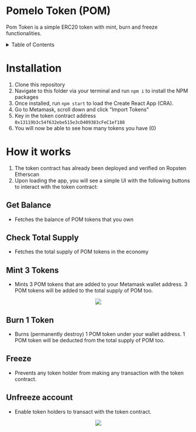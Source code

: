 # Pomelo Token (POM)

Pom Token is a simple ERC20 token with mint, burn and freeze functionalities.

<!-- TABLE OF CONTENTS -->
<details>
  <summary>Table of Contents</summary>
  <ol>
    <li>
      <a href="#installation">Installation</a>
    </li>
    <li>
      <a href="#usage--features">Usage / Features</a>
    </li>
    <li>
      <a href="#built-with">Built With</a>
    </li>
    <li>
      <a href="#getting-started">Getting Started</a>
    </li>
    <li><a href="#contact">Contact</a></li>
  </ol>
</details>


# Installation

1. Clone this repository
2. Navigate to this folder via your terminal and run ```npm i``` to install the NPM packages
3. Once installed, run `npm start` to load the Create React App (CRA).
4. Go to Metamask, scroll down and click "Import Tokens"
5. Key in the token contract address ```0x13119b3c54f632ebe515e3cD409383cFeC1ef188```
6. You will now be able to see how many tokens you have (0)

#  How it works

1. The token contract has already been deployed and verified on Ropsten Etherscan
2. Upon loading the app, you will see a simple UI with the following buttons to interact with the token contract:

## Get Balance
- Fetches the balance of POM tokens that you own

## Check Total Supply
- Fetches the total supply of POM tokens in the economy

## Mint 3 Tokens
- Mints 3 POM tokens that are added to your Metamask wallet address. 3 POM tokens will be added to the total supply of POM too.

<div align="center">
  <img src="https://user-images.githubusercontent.com/90031266/168688152-b00c8c77-03cc-4ae2-ae65-78fa2e73550c.gif" />
</div>

## Burn 1 Token
- Burns (permanently destroy) 1 POM token under your wallet address. 1 POM token will be deducted from the total supply of POM too.

## Freeze
- Prevents any token holder from making any transaction with the token contract.

## Unfreeze account
- Enable token holders to transact with the token contract.

<div align="center">
  <img src="https://user-images.githubusercontent.com/90031266/168686294-2d0cbaec-71e1-4be0-990d-c070c4428e7f.gif" />
</div>

